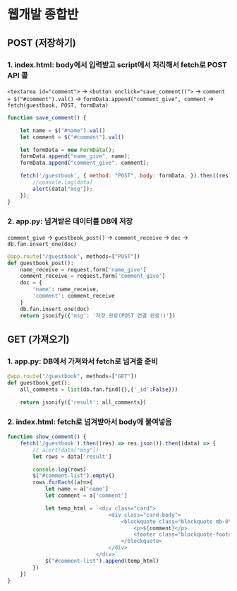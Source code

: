 # 웹개발 종합반

## POST (저장하기)

### 1. index.html: body에서 입력받고 script에서 처리해서 fetch로 POST API 콜

`<textarea id="comment">` -> `<button onclick="save_comment()">` -> `comment = $("#comment").val()` -> `formData.append("comment_give", comment` -> `fetch(guestbook, POST, formData)`

```js
function save_comment() {

    let name = $("#name").val()
    let comment = $("#comment").val()

    let formData = new FormData();
    formData.append("name_give", name);
    formData.append("comment_give", comment);

    fetch('/guestbook', { method: "POST", body: formData, }).then((res) => res.json()).then((data) => {
        //console.log(data)
        alert(data["msg"]);
    });
}
```

### 2. app.py: 넘겨받은 데이터를 DB에 저장

`comment_give` -> `guestbook_post()` -> `comment_receive` -> `doc` -> `db.fan.insert_one(doc)`

```python
@app.route("/guestbook", methods=["POST"])
def guestbook_post():
    name_receive = request.form['name_give']
    comment_receive = request.form['comment_give']
    doc = {
        'name': name_receive,
        'comment': comment_receive
    }
    db.fan.insert_one(doc)
    return jsonify({'msg': '저장 완료(POST 연결 완료!)'})
```

## GET (가져오기)

### 1. app.py: DB에서 가져와서 fetch로 넘겨줄 준비

```python
@app.route("/guestbook", methods=["GET"])
def guestbook_get():
    all_comments = list(db.fan.find({},{'_id':False}))

    return jsonify({'result': all_comments})
```

### 2. index.html: fetch로 넘겨받아서 body에 붙여넣음

```js
function show_comment() {
    fetch('/guestbook').then((res) => res.json()).then((data) => {
        // alert(data["msg"])
        let rows = data['result']

        console.log(rows)
        $("#comment-list").empty()
        rows.forEach((a)=>{
            let name = a['name']
            let comment = a['comment']

            let temp_html = `<div class="card">
                                <div class="card-body">
                                    <blockquote class="blockquote mb-0">
                                        <p>${comment}</p>
                                        <footer class="blockquote-footer">${name}</footer>
                                    </blockquote>
                                </div>
                            </div>`
            $("#comment-list").append(temp_html)
        })
    })
}
```

